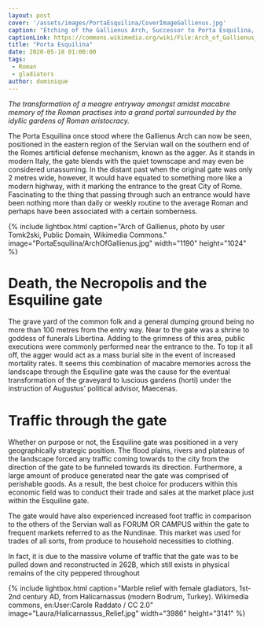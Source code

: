 ```yaml
---
layout: post
cover: '/assets/images/PortaEsquilina/CoverImageGallienus.jpg'
caption: "Etching of the Gallienus Arch, Successor to Porta Esquilina, *From Le antichità Romane. Tomo I, tav. XXVI // Opere di Giovanni Battista Piranesi, Francesco Piranesi e d'altri. Firmin Didot Freres, Paris, 1835-1839. Tomo 1.*, Wikimedia Commons, Public Domain."
captionLink: https://commons.wikimedia.org/wiki/File:Arch_of_Gallienus_-_Piranesi.jpg
title: "Porta Esquilina"
date: 2020-05-18 01:00:00
tags:
 - Roman
 - gladiators
author: dominique
---
```


_The transformation of a meagre entryway amongst amidst macabre memory of the Roman practises into a grand portal surrounded by the idyllic gardens of Roman aristocracy._


The Porta Esquilina once stood where the Gallienus Arch can now be seen, positioned in the eastern region of the Servian wall on the southern end of the Romes artificial defense mechanism, known as the agger. As it stands in modern Italy, the gate blends with the quiet townscape and may even be considered unassuming. In the distant past when the original gate was only 2 metres wide, however, it would have equated to something more like a modern highway, with it marking the entrance to the great City of Rome. Fascinating to the thing that passing through such an entrance would have been nothing more than daily or weekly routine to the average Roman and perhaps have been associated with a certain somberness.

{% include lightbox.html
caption="Arch of Gallienus, photo by user Tomk2ski, Public Domain, Wikimedia Commons."
image="PortaEsquilina/ArchOfGallienus.jpg"
width="1190"
height="1024" %}

# Death, the Necropolis and the Esquiline gate

The grave yard of the common folk and a general dumping ground being no more than 100 metres from the entry way. Near to the gate was a shrine to goddess of funerals Libertina. Adding to the grimness of this area, public executions were commonly performed near the entrance to the. To top it all off, the agger would act as a mass burial site in the event of increased mortality rates. It seems this combination of macabre memories across the landscape through the Esquiline gate was the cause for the eventual transformation of the graveyard to luscious gardens (horti) under the instruction of Augustus’ political advisor, Maecenas.

# Traffic through the gate

Whether on purpose or not, the Esquiline gate was positioned in a very geographically strategic position. The flood plains, rivers and plateaus of the landscape forced any traffic coming towards to the city from the direction of the gate to be funneled towards its direction. Furthermore, a large amount of produce generated near the gate was comprised of perishable goods. As a result, the best choice for producers within this economic field was to conduct their trade and sales at the market place just within the Esquiline gate.

The gate would have also experienced increased foot traffic in comparison to the others of the Servian wall as FORUM OR CAMPUS within the gate to frequent markets referred to as the Nundinae. This market was used for trades of all sorts, from produce to household necessities to clothing.

In fact, it is due to the massive volume of traffic that the gate was to be pulled down and reconstructed in 262B, which still exists in physical remains of the city peppered throughout






{% include lightbox.html
caption="Marble relief with female gladiators, 1st-2nd century AD, from Halicarnassus (modern Bodrum, Turkey). Wikimedia commons, en:User:Carole Raddato / CC 2.0"
image="Laura/Halicarnassus_Relief.jpg"
width="3986"
height="3141" %}
